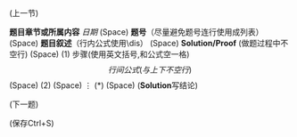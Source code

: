 (上一节)

**题目章节或所属内容**
*日期*
(Space)
**题号**（尽量避免题号连行使用成列表）
(Space)
**题目叙述**（行内公式使用\dis）
(Space)
**Solution/Proof** (做题过程中不空行)
(Space)
(1) 步骤(使用英文括号,和公式空一格)
$$
行间公式(与上下不空行)
$$
(Space)
(2) 
(Space)
$\vdots$
(*) 
(Space)
(**Solution**写结论)

(下一题)

(保存Ctrl+S)